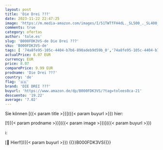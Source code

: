 ```yaml
---
layout: post
title: 'Die Drei ???'
date: 2023-11-22 22:47:25
image: 'https://m.media-amazon.com/images/I/51TWTfFH4dL._SL500_._SL400_.jpg'
comments: true
category: ofertas
author: 'tole.es'
slug: 'B000FDK3VS-de Die Drei ???'
sku: 'B000FDK3VS-de'
tags: [ '74a8fe95-105c-4404-b7b6-890adeb9d59b_0','74a8fe95-105c-4404-b7b6-890adeb9d59b_5801','74a8fe95-105c-4404-b7b6-890adeb9d59b_6201','74a8fe95-105c-4404-b7b6-890adeb9d59b_7601','Arborist Merchandising Root','DVD & Blu-ray','Europa DVDs','Featured Categories','Filme','Gebrauchte DVDs & Blu-rays','Kinder & Familie','Krimi','Self Service','Shops','Sony Music - DVD- und Blu-ray-Aktion','Sony Music - Kinder-DVDs und -Blu-rays','Special Features Stores','Thriller','die drei ???','🇩🇪', ]
actualPrice: 8.07 EUR
currency: EUR
price: 8.07
comparePrice: 9.99 EUR
prodname: 'Die Drei ???'
country: 'de'
flag: '🇩🇪'
brand: 'DIE DREI ???'
buyurl: 'https://www.amazon.de/dp/B000FDK3VS/?tag=tolees0ca-21'
descuento: '19.22'
average: '7.02'
---
```


Sie können [{{< param title >}}]({{< param buyurl >}}) hier:

[![{{< param prodname >}}]({{< param image >}})]({{< param buyurl >}})

ℹ️:


[🛒 Hier!!]({{< param buyurl >}})
{{<world>}}B000FDK3VS{{</world>}}
